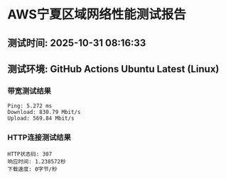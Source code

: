 # AWS宁夏区域网络性能测试报告
## 测试时间: 2025-10-31 08:16:33
## 测试环境: GitHub Actions Ubuntu Latest (Linux)

### 带宽测试结果
```
Ping: 5.272 ms
Download: 830.79 Mbit/s
Upload: 569.84 Mbit/s
```

### HTTP连接测试结果
```
HTTP状态码: 307
响应时间: 1.238572秒
下载速度: 0字节/秒
```

